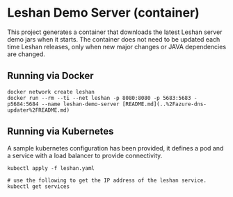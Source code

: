 Leshan Demo Server (container)
=================
This project generates a container that downloads the latest Leshan server demo jars when it starts.
The container does not need to be updated each time Leshan releases, only when new major changes or JAVA
dependencies are changed.

Running via Docker
------------------
```
docker network create leshan
docker run --rm --ti --net leshan -p 8080:8080 -p 5683:5683 -p5684:5684 --name leshan-demo-server [README.md](..%2Fazure-dns-updater%2FREADME.md) 
```

Running via Kubernetes
----------------------
A sample kubernetes configuration has been provided, it defines a pod and a service with a load balancer to provide connectivity.
```
kubectl apply -f leshan.yaml

# use the following to get the IP address of the leshan service.
kubectl get services
```